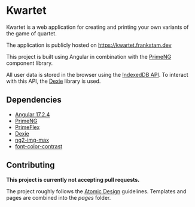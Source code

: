 # Kwartet

Kwartet is a web application for creating and printing your own variants of the game of quartet.

The application is publicly hosted on https://kwartet.frankstam.dev

This project is built using Angular in combination with the [PrimeNG](https://primeng.org/) component library.

All user data is stored in the browser using the [IndexedDB API](https://developer.mozilla.org/en-US/docs/Web/API/IndexedDB_API). To interact with this API, the [Dexie](https://dexie.org/) library is used.

## Dependencies
- [Angular 17.2.4](https://angular.io/)
- [PrimeNG](https://primeng.org/)
- [PrimeFlex](https://primeflex.org/)
- [Dexie](https://dexie.org/)
- [ng2-img-max](https://www.npmjs.com/package/ng2-img-max)
- [font-color-contrast](https://www.npmjs.com/package/font-color-contrast)

## Contributing

**This project is currently not accepting pull requests.**

The project roughly follows the [Atomic Design](https://bradfrost.com/blog/post/atomic-web-design/) guidelines. Templates and pages are combined into the _pages_ folder.
